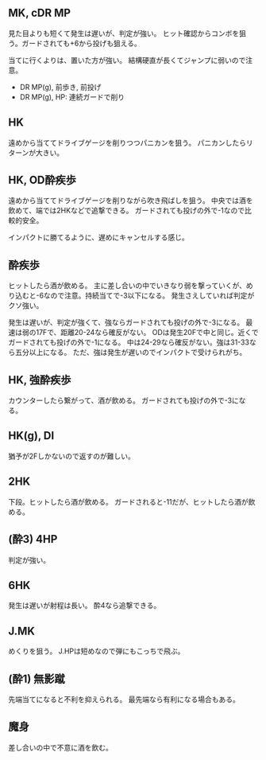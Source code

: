 ## MK, cDR MP

見た目よりも短くて発生は遅いが、判定が強い。
ヒット確認からコンボを狙う。ガードされても+6から投げも狙える。

当てに行くよりは、置いた方が強い。
結構硬直が長くてジャンプに弱いので注意。

- DR MP(g), 前歩き, 前投げ
- DR MP(g), HP: 連続ガードで削り

## HK

遠めから当ててドライブゲージを削りつつパニカンを狙う。
パニカンしたらリターンが大きい。

## HK, OD酔疾歩

遠めから当ててドライブゲージを削りながら吹き飛ばしを狙う。
中央では酒を飲めて、端では2HKなどで追撃できる。
ガードされても投げの外で-1なので比較的安全。

インパクトに勝てるように、遅めにキャンセルする感じ。

## 酔疾歩

ヒットしたら酒が飲める。
主に差し合いの中でいきなり弱を撃っていくが、めり込むと-6なので注意。持続当てで-3以下になる。
発生さえしていれば判定がクソ強い。

発生は遅いが、判定が強くて、強ならガードされても投げの外で-3になる。
最速は弱の17Fで、距離20-24なら確反がない。
ODは発生20Fで中と同じ。近くでガードされても投げの外で-1になる。
中は24-29なら確反がない。強は31-33なら五分以上になる。
ただ、強は発生が遅いのでインパクトで受けられがち。

## HK, 強酔疾歩

カウンターしたら繋がって、酒が飲める。
ガードされても投げの外で-3になる。

## HK(g), DI

猶予が2Fしかないので返すのが難しい。

## 2HK

下段。ヒットしたら酒が飲める。
ガードされると-11だが、ヒットしたら酒が飲める。

## (酔3) 4HP

判定が強い。

## 6HK

発生は遅いが射程は長い。
酔4なら追撃できる。

## J.MK

めくりを狙う。
J.HPは短めなので弾にもこっちで飛ぶ。

## (酔1) 無影蹴

先端当てになると不利を抑えられる。
最先端なら有利になる場合もある。

## 魔身

差し合いの中で不意に酒を飲む。
